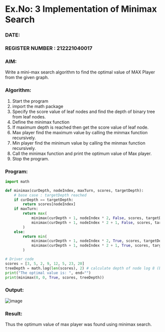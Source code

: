 # Ex.No: 3  Implementation of Minimax Search
### DATE:                                                                            
### REGISTER NUMBER : 212221040017
### AIM: 
Write a mini-max search algorithm to find the optimal value of MAX Player from the given graph.
### Algorithm:
1. Start the program
2. import the math package
3. Specify the score value of leaf nodes and find the depth of binary tree from leaf nodes.
4. Define the minimax function
5. If maximum depth is reached then get the score value of leaf node.
6. Max player find the maximum value by calling the minmax function recursively.
7. Min player find the minimum value by calling the minmax function recursively.
8. Call the minimax function  and print the optimum value of Max player.
9. Stop the program. 

### Program:
```python
import math 

def minimax(curDepth, nodeIndex, maxTurn, scores, targetDepth): 
    # base case : targetDepth reached 
    if curDepth == targetDepth: 
        return scores[nodeIndex] 
    if maxTurn: 
        return max(
            minimax(curDepth + 1, nodeIndex * 2, False, scores, targetDepth), 
            minimax(curDepth + 1, nodeIndex * 2 + 1, False, scores, targetDepth)
        ) 
    else: 
        return min(
            minimax(curDepth + 1, nodeIndex * 2, True, scores, targetDepth), 
            minimax(curDepth + 1, nodeIndex * 2 + 1, True, scores, targetDepth)
        ) 

# Driver code 
scores = [3, 5, 2, 9, 12, 5, 23, 20] 
treeDepth = math.log(len(scores), 2) # calculate depth of node log 8 (base 2) = 3) 
print("The optimal value is: ", end="") 
print(minimax(0, 0, True, scores, treeDepth))

```










### Output:
![image](https://github.com/ThiruThanikaiarasu/AI_Lab_2023-24/assets/126568917/836686b2-727f-4f06-9b29-0b749a03cf46)



### Result:
Thus the optimum value of max player was found using minimax search.
